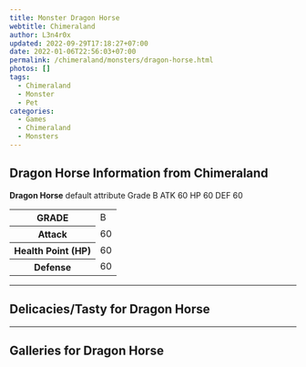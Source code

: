```yaml
---
title: Monster Dragon Horse
webtitle: Chimeraland
author: L3n4r0x
updated: 2022-09-29T17:18:27+07:00
date: 2022-01-06T22:56:03+07:00
permalink: /chimeraland/monsters/dragon-horse.html
photos: []
tags:
  - Chimeraland
  - Monster
  - Pet
categories:
  - Games
  - Chimeraland
  - Monsters
---
```


<section id="bootstrap-wrapper"><link rel="stylesheet" href="https://cdn.statically.io/gh/dimaslanjaka/Web-Manajemen/40ac3225/css/bootstrap-4.5-wrapper.css"/><h1>Dragon Horse Information from Chimeraland</h1><p><b>Dragon Horse</b> default attribute Grade B ATK 60 HP 60 DEF 60<table><tr><th>GRADE</th><td>B</td></tr><tr><th>Attack</th><td>60</td></tr><tr><th>Health Point (HP)</th><td>60</td></tr><tr><th>Defense</th><td>60</td></tr></table></p><hr/><h2>Delicacies/Tasty for Dragon Horse</h2><hr/><div id="gallery"><h2>Galleries for Dragon Horse</h2><div class="row"></div></div></section>